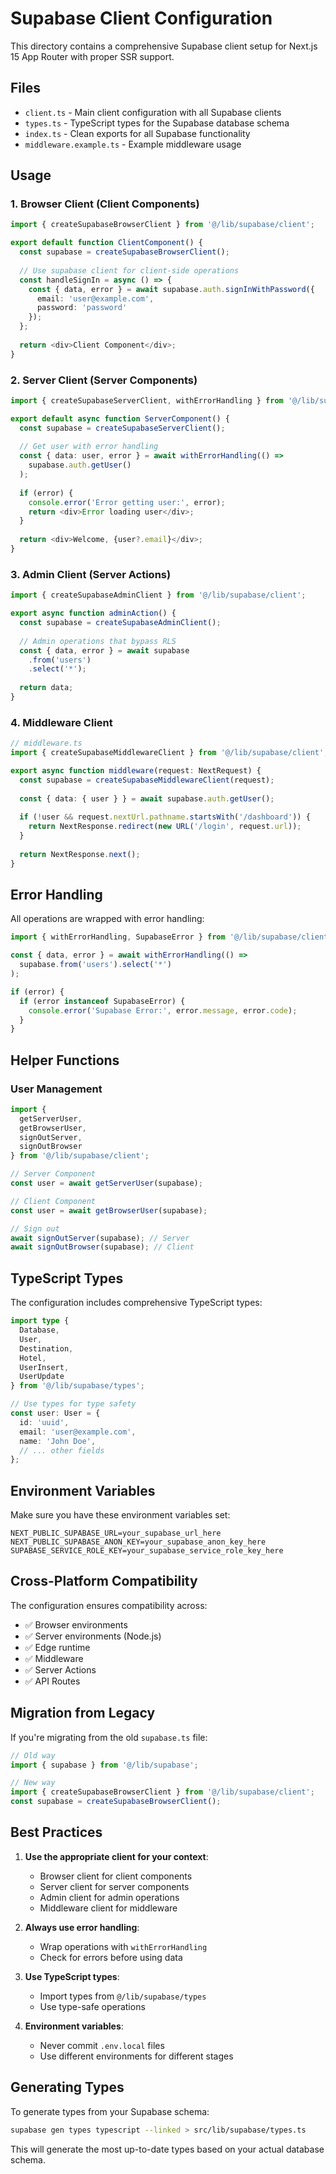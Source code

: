 # Supabase Client Configuration

This directory contains a comprehensive Supabase client setup for Next.js 15 App Router with proper SSR support.

## Files

- `client.ts` - Main client configuration with all Supabase clients
- `types.ts` - TypeScript types for the Supabase database schema
- `index.ts` - Clean exports for all Supabase functionality
- `middleware.example.ts` - Example middleware usage

## Usage

### 1. Browser Client (Client Components)

```typescript
import { createSupabaseBrowserClient } from '@/lib/supabase/client';

export default function ClientComponent() {
  const supabase = createSupabaseBrowserClient();
  
  // Use supabase client for client-side operations
  const handleSignIn = async () => {
    const { data, error } = await supabase.auth.signInWithPassword({
      email: 'user@example.com',
      password: 'password'
    });
  };
  
  return <div>Client Component</div>;
}
```

### 2. Server Client (Server Components)

```typescript
import { createSupabaseServerClient, withErrorHandling } from '@/lib/supabase/client';

export default async function ServerComponent() {
  const supabase = createSupabaseServerClient();
  
  // Get user with error handling
  const { data: user, error } = await withErrorHandling(() =>
    supabase.auth.getUser()
  );
  
  if (error) {
    console.error('Error getting user:', error);
    return <div>Error loading user</div>;
  }
  
  return <div>Welcome, {user?.email}</div>;
}
```

### 3. Admin Client (Server Actions)

```typescript
import { createSupabaseAdminClient } from '@/lib/supabase/client';

export async function adminAction() {
  const supabase = createSupabaseAdminClient();
  
  // Admin operations that bypass RLS
  const { data, error } = await supabase
    .from('users')
    .select('*');
    
  return data;
}
```

### 4. Middleware Client

```typescript
// middleware.ts
import { createSupabaseMiddlewareClient } from '@/lib/supabase/client';

export async function middleware(request: NextRequest) {
  const supabase = createSupabaseMiddlewareClient(request);
  
  const { data: { user } } = await supabase.auth.getUser();
  
  if (!user && request.nextUrl.pathname.startsWith('/dashboard')) {
    return NextResponse.redirect(new URL('/login', request.url));
  }
  
  return NextResponse.next();
}
```

## Error Handling

All operations are wrapped with error handling:

```typescript
import { withErrorHandling, SupabaseError } from '@/lib/supabase/client';

const { data, error } = await withErrorHandling(() =>
  supabase.from('users').select('*')
);

if (error) {
  if (error instanceof SupabaseError) {
    console.error('Supabase Error:', error.message, error.code);
  }
}
```

## Helper Functions

### User Management

```typescript
import { 
  getServerUser, 
  getBrowserUser, 
  signOutServer, 
  signOutBrowser 
} from '@/lib/supabase/client';

// Server Component
const user = await getServerUser(supabase);

// Client Component
const user = await getBrowserUser(supabase);

// Sign out
await signOutServer(supabase); // Server
await signOutBrowser(supabase); // Client
```

## TypeScript Types

The configuration includes comprehensive TypeScript types:

```typescript
import type { 
  Database, 
  User, 
  Destination, 
  Hotel,
  UserInsert,
  UserUpdate 
} from '@/lib/supabase/types';

// Use types for type safety
const user: User = {
  id: 'uuid',
  email: 'user@example.com',
  name: 'John Doe',
  // ... other fields
};
```

## Environment Variables

Make sure you have these environment variables set:

```env
NEXT_PUBLIC_SUPABASE_URL=your_supabase_url_here
NEXT_PUBLIC_SUPABASE_ANON_KEY=your_supabase_anon_key_here
SUPABASE_SERVICE_ROLE_KEY=your_supabase_service_role_key_here
```

## Cross-Platform Compatibility

The configuration ensures compatibility across:
- ✅ Browser environments
- ✅ Server environments (Node.js)
- ✅ Edge runtime
- ✅ Middleware
- ✅ Server Actions
- ✅ API Routes

## Migration from Legacy

If you're migrating from the old `supabase.ts` file:

```typescript
// Old way
import { supabase } from '@/lib/supabase';

// New way
import { createSupabaseBrowserClient } from '@/lib/supabase/client';
const supabase = createSupabaseBrowserClient();
```

## Best Practices

1. **Use the appropriate client for your context**:
   - Browser client for client components
   - Server client for server components
   - Admin client for admin operations
   - Middleware client for middleware

2. **Always use error handling**:
   - Wrap operations with `withErrorHandling`
   - Check for errors before using data

3. **Use TypeScript types**:
   - Import types from `@/lib/supabase/types`
   - Use type-safe operations

4. **Environment variables**:
   - Never commit `.env.local` files
   - Use different environments for different stages

## Generating Types

To generate types from your Supabase schema:

```bash
supabase gen types typescript --linked > src/lib/supabase/types.ts
```

This will generate the most up-to-date types based on your actual database schema.


